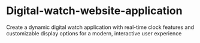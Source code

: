 # Digital-watch-website-application
Create a dynamic digital watch application with real-time clock features and customizable display options for a modern, interactive user experience
